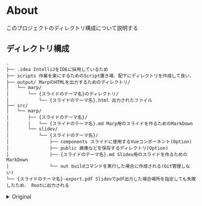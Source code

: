 # About

このプロジェクトのディレクトリ構成について説明する

## ディレクトリ構成

```
.
├── .idea IntelliJをIDEに採用しているため
├── scripts 作業を楽にするためのScript置き場．配下にディレクトリを作成して良い．
├── output/ MarpのHTMLを出力するためのディレクトリ/
│   └── marp/
│       └── {スライドのテーマ名}のディレクトリ/
│           └── {スライドのテーマ名}.html 出力されたファイル
├── src/
│   └── marp/
│       ├── {スライドのテーマ名}/
│       │   └── {スライドのテーマ名}.md Marp用のスライドを作るためのMarkDown
│       └── slidev/
│           └── {スライドのテーマ名}/
│               ├── components スライドに使用するVueコンポーネント(Option)
│               ├── public 画像などを保存するディレクトリ(Option)
│               ├── {スライドのテーマ名}.md Slidev用のスライドを作るためのMarkDown
│               └── out buildコマンドを実行した場合に作成される(Git管理しない)
└── {スライドのテーマ名}-export.pdf Slidevでpdf出力した場合場所を指定しても失敗したため． Rootに出力される
```

<details>

<summary>Original</summary>

### Original

以下のサイトで生成した．  
[https://tree.nathanfriend.com/](https://tree.nathanfriend.com/)

#### 生成時に使用した値

```
.idea IntelliJをIDEに採用しているため
scripts 作業を楽にするためのScript置き場．配下にディレクトリを作成して良い．
output/ MarpのHTMLを出力するためのディレクトリ
 marp
   {スライドのテーマ名}のディレクトリ
     {スライドのテーマ名}.html 出力されたファイル
src
  marp
    {スライドのテーマ名}
      {スライドのテーマ名}.md Marp用のスライドを作るためのMarkDown
    slidev
      {スライドのテーマ名}
        components スライドに使用するVueコンポーネント(Option)
        public 画像などを保存するディレクトリ(Option)
        {スライドのテーマ名}.md Slidev用のスライドを作るためのMarkDown
        out buildコマンドを実行した場合に作成される(Git管理しない)
{スライドのテーマ名}-export.pdf Slidevでpdf出力した場合場所を指定しても失敗したため． Rootに出力される
```

</details>
